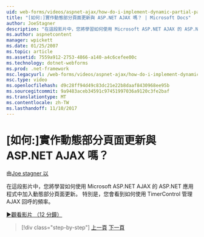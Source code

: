 ```yaml
---
uid: web-forms/videos/aspnet-ajax/how-do-i-implement-dynamic-partial-page-updates-with-aspnet-ajax
title: "[如何:]實作動態部分頁面更新與 ASP.NET AJAX 嗎？ | Microsoft Docs"
author: JoeStagner
description: "在這段影片中，您將學習如何使用 Microsoft ASP.NET AJAX 的 ASP.NET 應用程式中加入動態部分頁面更新。 特別是，您會看到誰..."
ms.author: aspnetcontent
manager: wpickett
ms.date: 01/25/2007
ms.topic: article
ms.assetid: 7559a912-2753-4866-a140-a4c6cefee00c
ms.technology: dotnet-webforms
ms.prod: .net-framework
msc.legacyurl: /web-forms/videos/aspnet-ajax/how-do-i-implement-dynamic-partial-page-updates-with-aspnet-ajax
msc.type: video
ms.openlocfilehash: d9c28ff94d49c83dc21e22b8daaf8430968ee95b
ms.sourcegitcommit: 9a9483aceb34591c97451997036a9120c3fe2baf
ms.translationtype: MT
ms.contentlocale: zh-TW
ms.lasthandoff: 11/10/2017
---
```

<a name="how-do-i-implement-dynamic-partial-page-updates-with-aspnet-ajax"></a>[如何:]實作動態部分頁面更新與 ASP.NET AJAX 嗎？
====================
由[Joe stagner 以](https://github.com/JoeStagner)

在這段影片中，您將學習如何使用 Microsoft ASP.NET AJAX 的 ASP.NET 應用程式中加入動態部分頁面更新。 特別是，您會看到如何使用 TimerControl 管理 AJAX 回呼的頻率。

[&#9654;觀看影片 （12 分鐘）](https://channel9.msdn.com/Blogs/ASP-NET-Site-Videos/how-do-i-implement-dynamic-partial-page-updates-with-aspnet-ajax)

>[!div class="step-by-step"]
[上一頁](how-do-i-get-started-with-aspnet-ajax.md)
[下一頁](how-do-i-make-client-side-network-callbacks-with-aspnet-ajax.md)
